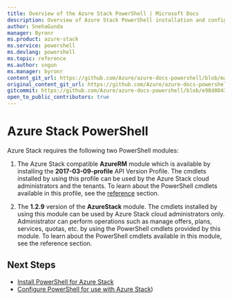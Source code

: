 ```yaml
---
title: Overview of the Azure Stack PowerShell | Microsoft Docs
description: Overview of Azure Stack PowerShell installation and configuration.
author: SnehaGunda
manager: Byronr
ms.product: azure-stack
ms.service: powershell
ms.devlang: powershell
ms.topic: reference
ms.author: sngun
ms.manager: byronr
content_git_url: https://github.com/Azure/azure-docs-powershell/blob/master/azureps-cmdlets-docs/AzureStack/docs-conceptual/overview.md
original_content_git_url: https://github.com/Azure/azure-docs-powershell/blob/master/azureps-cmdlets-docs/AzureStack/docs-conceptual/overview.md
gitcommit: https://github.com/Azure/azure-docs-powershell/blob/e98d804367bccea64151e45c91bb2bd5c4aae7d0
open_to_public_contributors: true
---
```


# Azure Stack PowerShell 

Azure Stack requires the following two PowerShell modules:  

1. The Azure Stack compatible **AzureRM** module which is available by installing the **2017-03-09-profile** API Version Profile. The cmdlets installed by using this profile can be used by the Azure Stack cloud administrators and the tenants. To learn about the PowerShell cmdlets available in this profile, see the [reference](https://docs.microsoft.com/en-us/powershell/azure/overview?view=azurermps-1.2.9) section.  

2. The **1.2.9** version of the **AzureStack** module. The cmdlets installed by using this module can be used by Azure Stack cloud administrators only. Administrator can perform operations such as manage offers, plans, services, quotas, etc. by using the PowerShell cmdlets provided by this module. To learn about the PowerShell cmdlets available in this module, see the reference section.

## Next Steps

* [Install PowerShell for Azure Stack](https://docs.microsoft.com/en-us/azure/azure-stack/azure-stack-powershell-install)
* [Configure PowerShell for use with Azure Stack](https://docs.microsoft.com/en-us/azure/azure-stack/azure-stack-powershell-configure))


